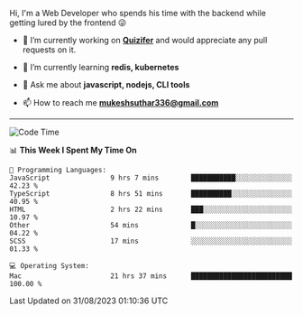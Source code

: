 Hi, I'm a Web Developer who spends his time with the backend while getting lured by the frontend 😜

- 🔭 I’m currently working on **[Quizifer](https://github.com/SutharMukesh/Quizifer/)** and would appreciate any pull requests on it.

- 🌱 I’m currently learning **redis, kubernetes**

- 💬 Ask me about **javascript, nodejs, CLI tools**

- 📫 How to reach me **mukeshsuthar336@gmail.com**

---
<!--START_SECTION:waka-->
![Code Time](http://img.shields.io/badge/Code%20Time-2%2C469%20hrs%2048%20mins-blue)

📊 **This Week I Spent My Time On** 

```text
💬 Programming Languages: 
JavaScript               9 hrs 7 mins        ███████████░░░░░░░░░░░░░░   42.23 % 
TypeScript               8 hrs 51 mins       ██████████░░░░░░░░░░░░░░░   40.95 % 
HTML                     2 hrs 22 mins       ███░░░░░░░░░░░░░░░░░░░░░░   10.97 % 
Other                    54 mins             █░░░░░░░░░░░░░░░░░░░░░░░░   04.22 % 
SCSS                     17 mins             ░░░░░░░░░░░░░░░░░░░░░░░░░   01.33 % 

💻 Operating System: 
Mac                      21 hrs 37 mins      █████████████████████████   100.00 % 
```


 Last Updated on 31/08/2023 01:10:36 UTC
<!--END_SECTION:waka-->
